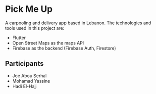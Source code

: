 # Pick Me Up

A carpooling and delivery app based in Lebanon.
The technologies and tools used in this project are:

- Flutter
- Open Street Maps as the maps API
- Firebase as the backend (Firebase Auth, Firestore)

## Participants

- Joe Abou Serhal
- Mohamad Yassine
- Hadi El-Hajj
